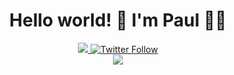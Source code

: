 <h1 align="center">Hello world! 👋 I'm Paul 👨‍💻</h1>

<p align='center'>
  
  <a href="https://www.linkedin.com/in/paulbradish/">
    <img src="https://img.shields.io/badge/linkedin-%230077B5.svg?&style=for-the-badge&logo=linkedin&logoColor=white" />
  </a>
  
  <a href="https://twitter.com/paul_bradish">
  <img alt="Twitter Follow" src="https://img.shields.io/twitter/follow/paul_bradish?style=social">
  </a>
<br />
<a href="https://github.com/anuraghazra/github-readme-stats">
  <img align="center" src="https://github-readme-stats-git-masterrstaa-rickstaa.vercel.app/api?username=paulbradish&theme=dark&show_icons=true" />
</a>

</p>
<!---
paulbradish/paulbradish is a ✨ special ✨ repository because its `README.md` (this file) appears on your GitHub profile.
You can click the Preview link to take a look at your changes.
--->
